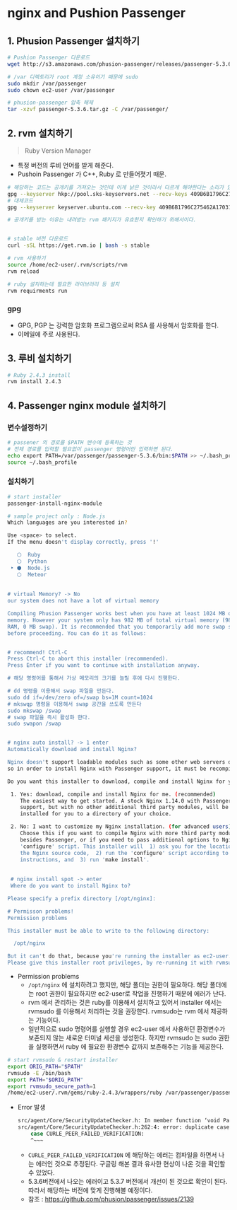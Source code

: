 # nginx and Pushion Passenger





## 1. Phusion Passenger 설치하기

```bash
# Pushion Passenger 다운로드
wget http://s3.amazonaws.com/phusion-passenger/releases/passenger-5.3.6.tar.gz

# /var 디렉토리가 root 계정 소유이기 때문에 sudo
sudo mkdir /var/passenger
sudo chown ec2-user /var/passenger

# phusion-passenger 압축 해제
tar -xzvf passenger-5.3.6.tar.gz -C /var/passenger/
```



## 2. rvm 설치하기

> Ruby Version Manager

- 특정 버전의 루비 언어를 받게 해준다.
- Pushoin Passenger 가 C++, Ruby 로 만들어졋기 때문.



```bash
# 해당하는 코드는 공개키를 가져오는 것인데 이게 낡은 것이라서 다르게 해야한다는 소리가 있었다.
gpg --keyserver hkp://pool.sks-keyservers.net --recv-keys 409B6B1796C275462A1703113804BB82D39DC0E3 7D2BAF1CF37B13E2069D6956105BD0E739499BDB
# 대체코드
gpg --keyserver keyserver.ubuntu.com --recv-key 409B6B1796C275462A1703113804BB82D39DC0E3 7D2BAF1CF37B13E2069D6956105BD0E739499BDB

# 공개키를 받는 이유는 내려받는 rvm 패키지가 유효한지 확인하기 위해서이다.


# stable 버전 다운로드
curl -sSL https://get.rvm.io | bash -s stable

# rvm 사용하기
source /home/ec2-user/.rvm/scripts/rvm
rvm reload

# ruby 설치하는데 필요한 라이브러리 등 설치
rvm requirments run
```



### gpg

- GPG, PGP 는 강력한 암호화 프로그램으로써 RSA 를 사용해서 암호화를 한다.
- 이메일에 주로 사용된다.





## 3. 루비 설치하기

```bash
# Ruby 2.4.3 install
rvm install 2.4.3
```



## 4. Passenger nginx module 설치하기



### 변수설정하기

```bash
# passener 의 경로를 $PATH 변수에 등록하는 것
# 전체 경로를 입력할 필요없이 passenger 명령어만 입력하면 된다.
echo export PATH=/var/passenger/passenger-5.3.6/bin:$PATH >> ~/.bash_profile
source ~/.bash_profile
```



### 설치하기

```bash
# start installer
passenger-install-nginx-module

# sample project only : Node.js
Which languages are you interested in?

Use <space> to select.
If the menu doesn't display correctly, press '!'

   ⬡  Ruby
   ⬡  Python
 ‣ ⬢  Node.js
   ⬡  Meteor
   
   
# virtual Memory? -> No
our system does not have a lot of virtual memory

Compiling Phusion Passenger works best when you have at least 1024 MB of virtual
memory. However your system only has 982 MB of total virtual memory (982 MB
RAM, 0 MB swap). It is recommended that you temporarily add more swap space
before proceeding. You can do it as follows:


# recommend! Ctrl-C
Press Ctrl-C to abort this installer (recommended).
Press Enter if you want to continue with installation anyway.

# 해당 명령어를 통해서 가상 메모리의 크기를 늘릴 후에 다시 진행한다.

# dd 명령을 이용해서 swap 파일을 만든다.
sudo dd if=/dev/zero of=/swap bs=1M count=1024
# mkswqp 명령을 이용해서 swap 공간을 쓰도록 만든다
sudo mkswap /swap
# swap 파일을 즉시 활성화 한다.
sudo swapon /swap


# nginx auto install? -> 1 enter
Automatically download and install Nginx?

Nginx doesn't support loadable modules such as some other web servers do,
so in order to install Nginx with Passenger support, it must be recompiled.

Do you want this installer to download, compile and install Nginx for you?

 1. Yes: download, compile and install Nginx for me. (recommended)
    The easiest way to get started. A stock Nginx 1.14.0 with Passenger
    support, but with no other additional third party modules, will be
    installed for you to a directory of your choice.

 2. No: I want to customize my Nginx installation. (for advanced users)
    Choose this if you want to compile Nginx with more third party modules
    besides Passenger, or if you need to pass additional options to Nginx's
    'configure' script. This installer will  1) ask you for the location of
    the Nginx source code,  2) run the 'configure' script according to your
    instructions, and  3) run 'make install'.
    
    
 # nginx install spot -> enter
 Where do you want to install Nginx to?

Please specify a prefix directory [/opt/nginx]: 

# Permisson problems!
Permission problems

This installer must be able to write to the following directory:

  /opt/nginx

But it can't do that, because you're running the installer as ec2-user.
Please give this installer root privileges, by re-running it with rvmsudo:

```

- Permission problems
  - `/opt/nginx` 에 설치하려고 했지만, 해당 폴더는 권한이 필요하다.
    해당 폴더에는 root 권한이 필요하지만 ec2-user로 작업을 진행하기 때문에 에러가 난다.
  - rvm 에서 관리하는 것은 ruby를 이용해서 설치하고 있어서 installer 에서는 rvmsudo 를 이용해서 처리하는 것을 권장한다.
    rvmsudo는 rvm 에서 제공하는 기능이다.
  - 일반적으로 sudo 명령어를 실행할 경우 ec2-user 에서 사용하던 환경변수가 보존되지 않는 새로운 터미널 세션을 생성한다.
    하지만 rvmsudo 는 sudo 권한을 실행하면서 ruby 에 필요한 환경변수 값까지 보존해주는 기능을 제공한다.

```bash
# start rvmsudo & restart installer
export ORIG_PATH="$PATH"
rvmsudo -E /bin/bash
export PATH="$ORIG_PATH"
export rvmsudo_secure_path=1
/home/ec2-user/.rvm/gems/ruby-2.4.3/wrappers/ruby /var/passenger/passenger-5.3.6/bin/passenger-install-nginx-module
```



- Error 발생

  ```bash
  src/agent/Core/SecurityUpdateChecker.h: In member function ‘void Passenger::SecurityUpdateChecker::logUpdateFailCurl(const Passenger::SecurityUpdateChecker::SessionState&, CURLcode)’:
  src/agent/Core/SecurityUpdateChecker.h:262:4: error: duplicate case value
      case CURLE_PEER_FAILED_VERIFICATION:
      ^~~~
  ```

  - `CURLE_PEER_FAILED_VERIFICATION` 에 해당하는 에러는 컴파일을 하면서 나는 에러인 것으로 추정된다.
    구글링 해본 결과 유사한 현상이 나온 것을 확인할 수 있었다.
  - 5.3.6버전에서 나오는 에러이고 5.3.7 버전에서 개선이 된 것으로 확인이 된다.
    따라서 해당하는 버전에 맞게 진행해볼 예정이다.
  - 참조 : https://github.com/phusion/passenger/issues/2139
